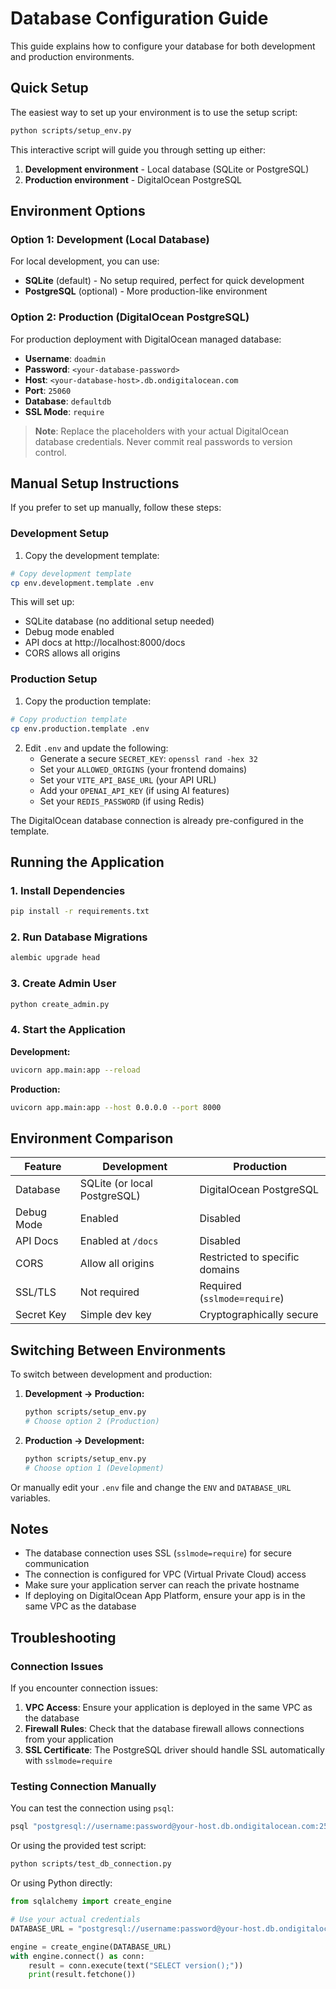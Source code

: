 # Database Configuration Guide

This guide explains how to configure your database for both development and production environments.

## Quick Setup

The easiest way to set up your environment is to use the setup script:

```bash
python scripts/setup_env.py
```

This interactive script will guide you through setting up either:
1. **Development environment** - Local database (SQLite or PostgreSQL)
2. **Production environment** - DigitalOcean PostgreSQL

## Environment Options

### Option 1: Development (Local Database)

For local development, you can use:
- **SQLite** (default) - No setup required, perfect for quick development
- **PostgreSQL** (optional) - More production-like environment

### Option 2: Production (DigitalOcean PostgreSQL)

For production deployment with DigitalOcean managed database:
- **Username**: `doadmin`
- **Password**: `<your-database-password>`
- **Host**: `<your-database-host>.db.ondigitalocean.com`
- **Port**: `25060`
- **Database**: `defaultdb`
- **SSL Mode**: `require`

> **Note**: Replace the placeholders with your actual DigitalOcean database credentials. Never commit real passwords to version control.

## Manual Setup Instructions

If you prefer to set up manually, follow these steps:

### Development Setup

1. Copy the development template:

```bash
# Copy development template
cp env.development.template .env
```

This will set up:
- SQLite database (no additional setup needed)
- Debug mode enabled
- API docs at http://localhost:8000/docs
- CORS allows all origins

### Production Setup

1. Copy the production template:

```bash
# Copy production template
cp env.production.template .env
```

2. Edit `.env` and update the following:
   - Generate a secure `SECRET_KEY`: `openssl rand -hex 32`
   - Set your `ALLOWED_ORIGINS` (your frontend domains)
   - Set your `VITE_API_BASE_URL` (your API URL)
   - Add your `OPENAI_API_KEY` (if using AI features)
   - Set your `REDIS_PASSWORD` (if using Redis)

The DigitalOcean database connection is already pre-configured in the template.

## Running the Application

### 1. Install Dependencies

```bash
pip install -r requirements.txt
```

### 2. Run Database Migrations

```bash
alembic upgrade head
```

### 3. Create Admin User

```bash
python create_admin.py
```

### 4. Start the Application

**Development:**
```bash
uvicorn app.main:app --reload
```

**Production:**
```bash
uvicorn app.main:app --host 0.0.0.0 --port 8000
```

## Environment Comparison

| Feature | Development | Production |
|---------|-------------|------------|
| Database | SQLite (or local PostgreSQL) | DigitalOcean PostgreSQL |
| Debug Mode | Enabled | Disabled |
| API Docs | Enabled at `/docs` | Disabled |
| CORS | Allow all origins | Restricted to specific domains |
| SSL/TLS | Not required | Required (`sslmode=require`) |
| Secret Key | Simple dev key | Cryptographically secure |

## Switching Between Environments

To switch between development and production:

1. **Development → Production:**
   ```bash
   python scripts/setup_env.py
   # Choose option 2 (Production)
   ```

2. **Production → Development:**
   ```bash
   python scripts/setup_env.py
   # Choose option 1 (Development)
   ```

Or manually edit your `.env` file and change the `ENV` and `DATABASE_URL` variables.

## Notes

- The database connection uses SSL (`sslmode=require`) for secure communication
- The connection is configured for VPC (Virtual Private Cloud) access
- Make sure your application server can reach the private hostname
- If deploying on DigitalOcean App Platform, ensure your app is in the same VPC as the database

## Troubleshooting

### Connection Issues

If you encounter connection issues:

1. **VPC Access**: Ensure your application is deployed in the same VPC as the database
2. **Firewall Rules**: Check that the database firewall allows connections from your application
3. **SSL Certificate**: The PostgreSQL driver should handle SSL automatically with `sslmode=require`

### Testing Connection Manually

You can test the connection using `psql`:

```bash
psql "postgresql://username:password@your-host.db.ondigitalocean.com:25060/defaultdb?sslmode=require"
```

Or using the provided test script:

```bash
python scripts/test_db_connection.py
```

Or using Python directly:

```python
from sqlalchemy import create_engine

# Use your actual credentials
DATABASE_URL = "postgresql://username:password@your-host.db.ondigitalocean.com:25060/defaultdb?sslmode=require"

engine = create_engine(DATABASE_URL)
with engine.connect() as conn:
    result = conn.execute(text("SELECT version();"))
    print(result.fetchone())
```

